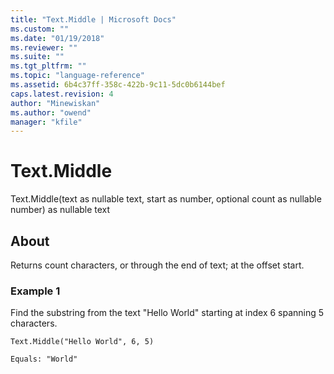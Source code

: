 ```yaml
---
title: "Text.Middle | Microsoft Docs"
ms.custom: ""
ms.date: "01/19/2018"
ms.reviewer: ""
ms.suite: ""
ms.tgt_pltfrm: ""
ms.topic: "language-reference"
ms.assetid: 6b4c37ff-358c-422b-9c11-5dc0b6144bef
caps.latest.revision: 4
author: "Minewiskan"
ms.author: "owend"
manager: "kfile"
---
```

# Text.Middle
Text.Middle(text as nullable text, start as number, optional count as nullable number) as nullable text  
  
## About  
Returns count characters, or through the end of text; at the offset start.  
  
### Example 1  
Find the substring from the text "Hello World" starting at index 6 spanning 5 characters.  
  
```  
Text.Middle("Hello World", 6, 5)  
```  
  
```  
Equals: "World"  
```  
